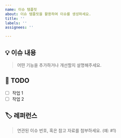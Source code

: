 ```yaml
---
name: 이슈 템플릿
about: 이슈 템플릿을 활용하여 이슈를 생성하세요.
title: ''
labels: ''
assignees: ''

---
```


## 💡 이슈 내용
> 어떤 기능을 추가하거나 개선할지 설명해주세요.

## 📌 TODO
- [ ] 작업 1
- [ ] 작업 2

## 🏷 레퍼런스
> 연관된 이슈 번호, 혹은 참고 자료를 첨부하세요. (예: #1)
